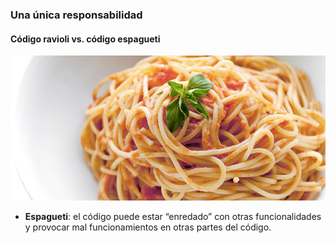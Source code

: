 
### Una única responsabilidad
#### Código ravioli vs. código espagueti

![](assets/spaghetti.jpg)

- **Espagueti**: el código puede estar “enredado” con otras funcionalidades y provocar mal funcionamientos en otras partes del código.
